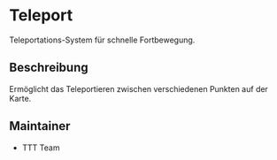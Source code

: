 # Teleport

Teleportations-System für schnelle Fortbewegung.

## Beschreibung

Ermöglicht das Teleportieren zwischen verschiedenen Punkten auf der Karte.

## Maintainer

- TTT Team
